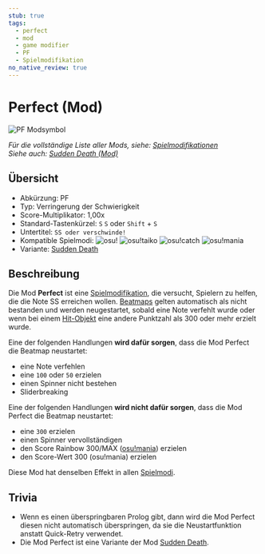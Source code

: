 ```yaml
---
stub: true
tags:
  - perfect
  - mod
  - game modifier
  - PF
  - Spielmodifikation
no_native_review: true
---
```


# Perfect (Mod)

![PF Modsymbol](/wiki/shared/mods/PF.png "Perfect (PF) Modsymbol")

*Für die vollständige Liste aller Mods, siehe: [Spielmodifikationen](/wiki/Game_modifier)*\
*Siehe auch: [Sudden Death (Mod)](/wiki/Game_modifier/Sudden_Death)*

## Übersicht

- Abkürzung: PF
- Typ: Verringerung der Schwierigkeit
- Score-Multiplikator: 1,00x
- Standard-Tastenkürzel: `S` `S` oder `Shift` + `S`
- Untertitel: `SS oder verschwinde!`
- Kompatible Spielmodi: ![][osu!] ![][osu!taiko] ![][osu!catch] ![][osu!mania]
- Variante: [Sudden Death](/wiki/Game_modifier/Sudden_Death)

## Beschreibung

Die Mod **Perfect** ist eine [Spielmodifikation](/wiki/Game_modifier), die versucht, Spielern zu helfen, die die Note SS erreichen wollen. [Beatmaps](/wiki/Beatmap) gelten automatisch als nicht bestanden und werden neugestartet, sobald eine Note verfehlt wurde oder wenn bei einem [Hit-Objekt](/wiki/Hit_object) eine andere Punktzahl als 300 oder mehr erzielt wurde.

Eine der folgenden Handlungen **wird dafür sorgen**, dass die Mod Perfect die Beatmap neustartet:

- eine Note verfehlen
- eine `100` oder `50` erzielen
- einen Spinner nicht bestehen
- Sliderbreaking

Eine der folgenden Handlungen **wird nicht dafür sorgen**, dass die Mod Perfect die Beatmap neustartet:

- eine `300` erzielen
- einen Spinner vervollständigen
- den Score Rainbow 300/MAX ([osu!mania](/wiki/Game_mode/osu!mania)) erzielen
- den Score-Wert 300 (osu!mania) erzielen

Diese Mod hat denselben Effekt in allen [Spielmodi](/wiki/Game_mode).

## Trivia

- Wenn es einen überspringbaren Prolog gibt, dann wird die Mod Perfect diesen nicht automatisch überspringen, da sie die Neustartfunktion anstatt Quick-Retry verwendet.
- Die Mod Perfect ist eine Variante der Mod [Sudden Death](/wiki/Game_modifier/Sudden_Death).

[osu!]: /wiki/shared/mode/osu.png "osu!"
[osu!taiko]: /wiki/shared/mode/taiko.png "osu!taiko"
[osu!catch]: /wiki/shared/mode/catch.png "osu!catch"
[osu!mania]: /wiki/shared/mode/mania.png "osu!mania"
